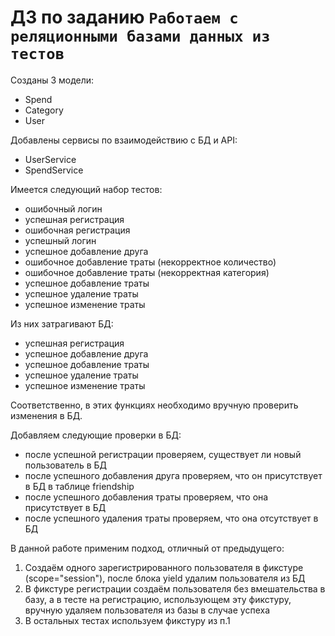 # ДЗ по заданию `Работаем с реляционными базами данных из тестов`

Созданы 3 модели:

- Spend
- Category
- User

Добавлены сервисы по взаимодействию с БД и API:
- UserService
- SpendService

Имеется следующий набор тестов:

- ошибочный логин
- успешная регистрация
- ошибочная регистрация
- успешный логин
- успешное добавление друга
- ошибочное добавление траты (некорректное количество)
- ошибочное добавление траты (некорректная категория)
- успешное добавление траты
- успешное удаление траты
- успешное изменение траты

Из них затрагивают БД:

- успешная регистрация
- успешное добавление друга
- успешное добавление траты
- успешное удаление траты
- успешное изменение траты

Соответственно, в этих функциях необходимо вручную проверить изменения в БД.

Добавляем следующие проверки в БД:
- после успешной регистрации проверяем, существует ли новый пользователь в БД
- после успешного добавления друга проверяем, что он присутствует в БД в таблице friendship
- после успешного добавления траты проверяем, что она присутствует в БД
- после успешного удаления траты проверяем, что она отсутствует в БД

В данной работе применим подход, отличный от предыдущего:
1. Создаём одного зарегистрированного пользователя в фикстуре (scope="session"), после блока yield удалим пользователя из БД
2. В фикстуре регистрации создаём пользователя без вмешательства в базу, а в тесте на регистрацию, использующем эту фикстуру, вручную удаляем пользователя из базы в случае успеха
3. В остальных тестах используем фикстуру из п.1



